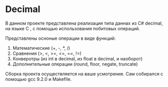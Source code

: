 # Decimal
В данном проекте представлена реализация типа даннах из C# decimal, на языке C , с помощью использования побитовых операций.

Представлены осноные операции в виде функций:
1) Математические (+, -, *, /)
2) Сравнения (>, <, >=, <=, ==, !=)
3) Конверотры (из int в decimal, из float в decimal, и наоборот)
4) Дополнительные операции (round, floor, negate, truncate)

Сборка проекта осуществляется на ваше усмотрение. Сам собирался с помощью gcc 9.2.0 и Makefile.

